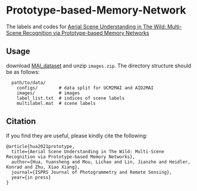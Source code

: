 # Prototype-based-Memory-Network
The labels and codes for [Aerial Scene Understanding in The Wild: Multi-Scene Recognition via Prototype-based Memory Networks]()

## Usage
download [MAI_dataset](https://drive.google.com/drive/folders/1xMWXxDeELmGKBdBZopSzk4rTpw7kqwzb?usp=sharing) and unzip ```images.zip```. The directory structure should be as follows:
```
  path/to/data/
    configs/        # data split for UCM2MAI and AID2MAI
    images/         # images     
    label_list.txt  # indices of scene labels
    multilabel.mat  # scene labels
```

## Citation
If you find they are useful, please kindly cite the following:
```
@article{hua2021prototype,
  title={Aerial Scene Understanding in The Wild: Multi-Scene Recognition via Prototype-based Memory Networks},
  author={Hua, Yuansheng and Mou, Lichao and Lin, Jianzhe and Heidler, Konrad and Zhu, Xiao Xiang},
  journal={ISPRS Journal of Photogrammetry and Remote Sensing},
  year={in press}
}
```
